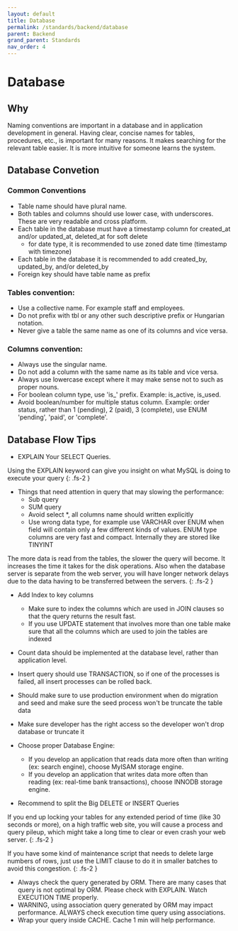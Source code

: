 ```yaml
---
layout: default
title: Database
permalink: /standards/backend/database
parent: Backend
grand_parent: Standards
nav_order: 4
---
```


# Database

## Why

Naming conventions are important in a database and in application development in general. Having clear, concise names for tables, procedures, etc., is important for many reasons. It makes searching for the relevant table easier. It is more intuitive for someone learns the system.

## Database Convetion
### Common Conventions
- Table name should have plural name.
- Both tables and columns should use lower case, with underscores. These are very readable and cross platform.
- Each table in the database must have a timestamp column for created_at and/or updated_at, deleted_at for soft delete
  - for date type, it is recommended to use zoned date time (timestamp with timezone)
- Each table in the database it is recommended to add created_by, updated_by, and/or deleted_by
- Foreign key should have table name as prefix

### Tables convention:
- Use a collective name. For example staff and employees.
- Do not prefix with tbl or any other such descriptive prefix or Hungarian notation.
- Never give a table the same name as one of its columns and vice versa. 


### Columns convention:
- Always use the singular name.
- Do not add a column with the same name as its table and vice versa.
- Always use lowercase except where it may make sense not to such as proper nouns.
- For boolean column type, use 'is_' prefix. Example: is_active, is_used.
- Avoid boolean/number for multiple status column. Example: order status, rather than 1 (pending), 2 (paid), 3 (complete), use ENUM 'pending', 'paid', or 'complete'.


## Database Flow Tips
- EXPLAIN Your SELECT Queries.

Using the EXPLAIN keyword can give you insight on what MySQL is doing to execute your query
{: .fs-2 }

- Things that need attention in query that may slowing the performance:
  - Sub query
  - SUM query
  - Avoid select *, all columns name should written explicitly
  - Use wrong data type, for example use VARCHAR over ENUM when field will contain only a few different kinds of values. ENUM type columns are very fast and compact. Internally they are stored like TINYINT

The more data is read from the tables, the slower the query will become. It increases the time it takes for the disk operations. Also when the database server is separate from the web server, you will have longer network delays due to the data having to be transferred between the servers.
{: .fs-2 }

- Add Index to key columns
  - Make sure to index the columns which are used in JOIN clauses so that the query returns the result fast. 
  - If you use UPDATE statement that involves more than one table make sure that all the columns which are used to join the tables are indexed
- Count data should be implemented at the database level, rather than application level.
- Insert query should use TRANSACTION, so if one of the processes is failed, all insert processes can be rolled back. 
- Should make sure to use production environment when do migration and seed and make sure the seed process won't be truncate the table data 
- Make sure developer has the right access so the developer won't drop database or truncate it 
- Choose proper Database Engine: 
  - If you develop an application that reads data more often than writing (ex: search engine), choose MyISAM storage engine. 
  - If you develop an application that writes data more often than reading (ex: real-time bank transactions), choose INNODB storage engine. 

- Recommend to split the Big DELETE or INSERT Queries 

If you end up locking your tables for any extended period of time (like 30 seconds or more), on a high traffic web site, you will cause a process and query pileup, which might take a long time to clear or even crash your web server. 
{: .fs-2 }

If you have some kind of maintenance script that needs to delete large numbers of rows, just use the LIMIT clause to do it in smaller batches to avoid this congestion.
{: .fs-2 }

- Always check the query generated by ORM. There are many cases that query is not optimal by ORM. Please check with EXPLAIN. Watch EXECUTION TIME properly. 
- WARNING, using association query generated by ORM may impact performance. ALWAYS check execution time query using associations. 
- Wrap your query inside CACHE. Cache 1 min will help performance.


